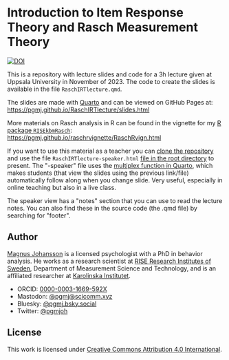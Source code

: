 # Introduction to Item Response Theory and Rasch Measurement Theory

[![DOI](https://zenodo.org/badge/724146949.svg)](https://zenodo.org/doi/10.5281/zenodo.10276564)

This is a repository with lecture slides and code for a 3h lecture given at Uppsala University in November of 2023. The code to create the slides is available in the file `RaschIRTlecture.qmd`.

The slides are made with [Quarto](https://www.quarto.org) and can be viewed on GitHub Pages at: <https://pgmj.github.io/RaschIRTlecture/slides.html>

More materials on Rasch analysis in R can be found in the vignette for my [R package `RISEkbmRasch`](https://github.com/pgmj/RISEkbmRasch):
<https://pgmj.github.io/raschrvignette/RaschRvign.html>

If you want to use this material as a teacher you can [clone the repository](https://docs.github.com/en/repositories/creating-and-managing-repositories/cloning-a-repository) and use the file `RaschIRTlecture-speaker.html` [file in the root directory](https://github.com/pgmj/RaschIRTlecture/blob/main/RaschIRTlecture-speaker.html) to present. The "-speaker" file uses the [multiplex function in Quarto](https://quarto.org/docs/presentations/revealjs/presenting.html#multiplex), which makes students (that view the slides using the previous link/file) automatically follow along when you change slide. Very useful, especially in online teaching but also in a live class.

The speaker view has a "notes" section that you can use to read the lecture notes. You can also find these in the source code (the .qmd file) by searching for "footer".

## Author

[Magnus Johansson](https://www.ri.se/en/person/magnus-p-johansson) is a licensed psychologist with a PhD in behavior analysis. He works as a research scientist at [RISE Research Institutes of Sweden](https://ri.se/en), Department of Measurement Science and Technology, and is an affiliated researcher at [Karolinska Institutet](https://medarbetare.ki.se/orgid/52082137).

- ORCID: [0000-0003-1669-592X](https://orcid.org/0000-0003-1669-592X)
- Mastodon: [@pgmj@scicomm.xyz](https://scicomm.xyz/@pgmj)
- Bluesky: [@pgmj.bsky.social](https://bsky.app/profile/pgmj.bsky.social)
- Twitter: [@pgmjoh](https://twitter.com/pgmjoh)

## License

This work is licensed under [Creative Commons Attribution 4.0 International](https://creativecommons.org/licenses/by/4.0/).

